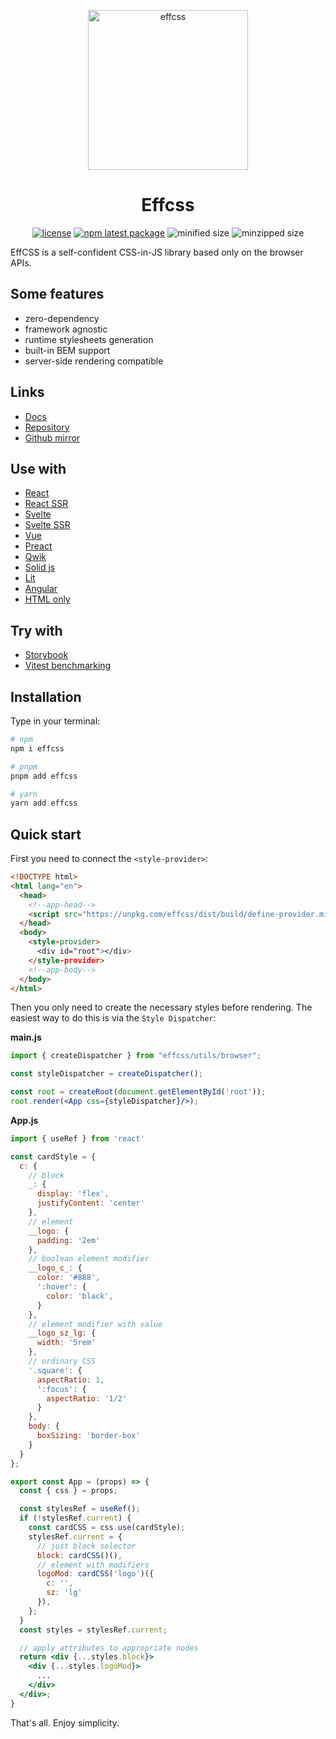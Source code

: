 <p align="center">
  <a href="https://effcss.surge.sh">
    <img alt="effcss" src="https://effcss.surge.sh/logo.svg" height="256px" />
  </a>
</p>

<h1 align="center">Effcss</h1>

<div align="center">

[![license](https://badgen.net/static/license/Apache%202.0/blue)](https://gitverse.ru/msabitov/effcss/content/master/LICENSE)
[![npm latest package](https://badgen.net/npm/v/effcss)](https://www.npmjs.com/package/effcss)
![minified size](https://flat-badgen.vercel.app/bundlephobia/min/effcss)
![minzipped size](https://flat-badgen.vercel.app/bundlephobia/minzip/effcss)

</div>

EffCSS is a self-confident CSS-in-JS library based only on the browser APIs.

## Some features

- zero-dependency
- framework agnostic
- runtime stylesheets generation
- built-in BEM support
- server-side rendering compatible

## Links

- [Docs](https://effcss.surge.sh)
- [Repository](https://gitverse.ru/msabitov/effcss)
- [Github mirror](https://github.com/msabitov/effcss)

## Use with

- [React](https://stackblitz.com/edit/vitejs-react-effcss?file=index.html)
- [React SSR](https://stackblitz.com/edit/vitejs-react-ssr-effcss?file=index.html)
- [Svelte](https://stackblitz.com/edit/vitejs-svelte-effcss?file=index.html)
- [Svelte SSR](https://stackblitz.com/edit/vitejs-svelte-ssr-effcss?file=index.html)
- [Vue](https://stackblitz.com/edit/vitejs-vue-effcss?file=index.html)
- [Preact](https://stackblitz.com/edit/vitejs-preact-effcss?file=index.html)
- [Qwik](https://stackblitz.com/edit/vitejs-qwik-effcss?file=index.html)
- [Solid js](https://stackblitz.com/edit/vitejs-solid-effcss?file=index.html)
- [Lit](https://stackblitz.com/edit/vitejs-lit-effcss?file=index.html)
- [Angular](https://stackblitz.com/edit/angular-effcss?file=src%2Findex.html)
- [HTML only](https://stackblitz.com/edit/static-effcss?file=index.html)

## Try with

- [Storybook](https://stackblitz.com/edit/storybook-react-effcss?file=src%2Findex.ts)
- [Vitest benchmarking](https://stackblitz.com/edit/vitest-bench-effcss?file=tests%2FPublic.bench.ts)

## Installation

Type in your terminal:

```sh
# npm
npm i effcss

# pnpm
pnpm add effcss

# yarn
yarn add effcss
```

## Quick start

First you need to connect the `<style-provider>`:

```html
<!DOCTYPE html>
<html lang="en">
  <head>
    <!--app-head-->
    <script src="https://unpkg.com/effcss/dist/build/define-provider.min.js" crossorigin="anonymous"></script>
  </head>
  <body>
    <style-provider>
      <div id="root"></div>
    </style-provider>
    <!--app-body-->
  </body>
</html>
```

Then you only need to create the necessary styles before rendering. The easiest way to do this is via the `Style Dispatcher`:

**main.js**

```jsx
import { createDispatcher } from "effcss/utils/browser";

const styleDispatcher = createDispatcher();

const root = createRoot(document.getElementById('root'));
root.render(<App css={styleDispatcher}/>);
```

**App.js**

```jsx
import { useRef } from 'react'

const cardStyle = {
  c: {
    // block
    _: {
      display: 'flex',
      justifyContent: 'center'
    },
    // element
    __logo: {
      padding: '2em'
    },
    // boolean element modifier
    __logo_c_: {
      color: '#888',
      ':hover': {
        color: 'black',
      }
    },
    // element modifier with value
    __logo_sz_lg: {
      width: '5rem'
    },
    // ordinary CSS
    '.square': {
      aspectRatio: 1,
      ':focus': {
        aspectRatio: '1/2'
      }
    },
    body: {
      boxSizing: 'border-box'
    }
  }
};

export const App = (props) => {
  const { css } = props;

  const stylesRef = useRef();
  if (!stylesRef.current) {
    const cardCSS = css.use(cardStyle);
    stylesRef.current = {
      // just block selector
      block: cardCSS()(),
      // element with modifiers
      logoMod: cardCSS('logo')({
        c: '',
        sz: 'lg'
      }),
    };
  }
  const styles = stylesRef.current;

  // apply attributes to appropriate nodes
  return <div {...styles.block}>
    <div {...styles.logoMod}>
      ...
    </div>
  </div>;
}
```

That's all. Enjoy simplicity.
